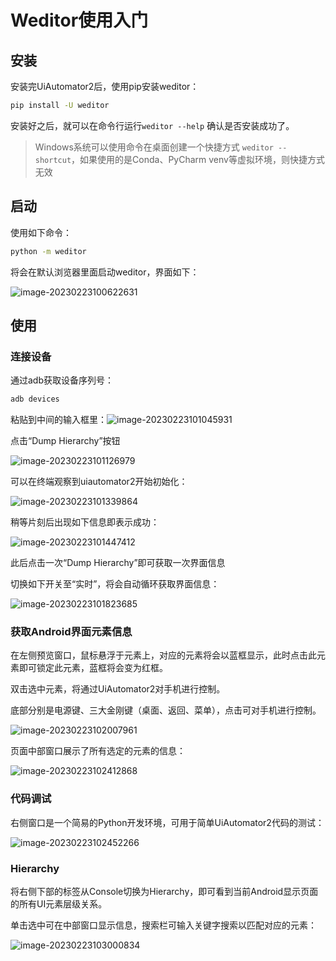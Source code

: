 # Weditor使用入门

## 安装

安装完UiAutomator2后，使用pip安装weditor：

```bash
pip install -U weditor
```

安装好之后，就可以在命令行运行`weditor --help` 确认是否安装成功了。

> Windows系统可以使用命令在桌面创建一个快捷方式 `weditor --shortcut`，如果使用的是Conda、PyCharm venv等虚拟环境，则快捷方式无效



## 启动

使用如下命令：

```bash
python -m weditor
```

将会在默认浏览器里面启动weditor，界面如下：

![image-20230223100622631](.\assets\image-20230223100622631.png)



## 使用

### 连接设备

通过adb获取设备序列号：

```bash
adb devices
```

粘贴到中间的输入框里：![image-20230223101045931](./assets/image-20230223101045931.png)

点击“Dump Hierarchy”按钮

![image-20230223101126979](./assets/image-20230223101126979.png)

可以在终端观察到uiautomator2开始初始化：

![image-20230223101339864](./assets/image-20230223101339864.png)

稍等片刻后出现如下信息即表示成功：

![image-20230223101447412](./assets/image-20230223101447412.png)

此后点击一次“Dump Hierarchy”即可获取一次界面信息

切换如下开关至“实时”，将会自动循环获取界面信息：

![image-20230223101823685](./assets/image-20230223101823685.png)



### 获取Android界面元素信息

在左侧预览窗口，鼠标悬浮于元素上，对应的元素将会以蓝框显示，此时点击此元素即可锁定此元素，蓝框将会变为红框。

双击选中元素，将通过UiAutomator2对手机进行控制。

底部分别是电源键、三大金刚键（桌面、返回、菜单），点击可对手机进行控制。

![image-20230223102007961](./assets/image-20230223102007961.png)

页面中部窗口展示了所有选定的元素的信息：

![image-20230223102412868](./assets/image-20230223102412868.png)



### 代码调试

右侧窗口是一个简易的Python开发环境，可用于简单UiAutomator2代码的测试：

![image-20230223102452266](./assets/image-20230223102452266.png)



### Hierarchy

将右侧下部的标签从Console切换为Hierarchy，即可看到当前Android显示页面的所有UI元素层级关系。

单击选中可在中部窗口显示信息，搜索栏可输入关键字搜索以匹配对应的元素：

![image-20230223103000834](./assets/image-20230223103000834.png)